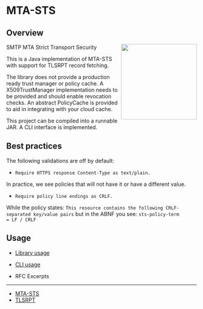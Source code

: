 MTA-STS
=======

Overview
--------
<img align="right" width="200" height="200" src="../img/mta-sts.png">
SMTP MTA Strict Transport Security

This is a Java implementation of MTA-STS with support for TLSRPT record fetching.

The library does not provide a production ready trust manager or policy cache.
A X509TrustManager implementation needs to be provided and should enable revocation checks.
An abstract PolicyCache is provided to aid in integrating with your cloud cache. 

This project can be compiled into a runnable JAR.
A CLI interface is implemented.

Best practices
--------------
The following validations are off by default:
- `Require HTTPS response Content-Type as text/plain.`

In practice, we see policies that will not have it or have a different value.

- `Require policy line endings as CRLF.`

While the policy states: `This resource contains the following CRLF-separated key/value pairs`
but in the ABNF you see: `sts-policy-term          = LF / CRLF`

Usage
-----
- [Library usage](lib.md)
- [CLI usage](../cli.md)

- RFC Excerpts
------------
- [MTA-STS](mta-sts.md)
- [TLSRPT](tlsrpt.md)
